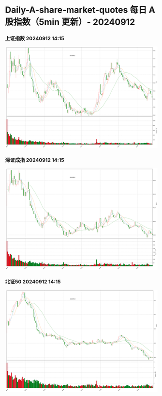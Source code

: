 
# Daily-A-share-market-quotes 每日 A 股指数（5min 更新）- 20240912

### 上证指数 20240912 14:15
![](./fig/2024/9/20240912-sh000001.png)

### 深证成指 20240912 14:15
![](./fig/2024/9/20240912-sz399001.png)

### 北证50 20240912 14:15
![](./fig/2024/9/20240912-bj899050.png)
